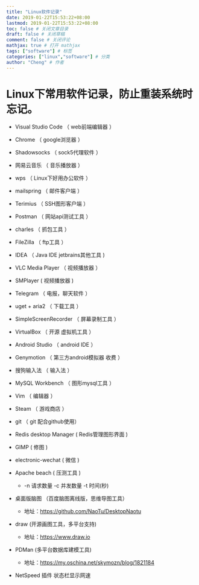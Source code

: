 ```yaml
---
title: "Linux软件记录"
date: 2019-01-22T15:53:22+08:00
lastmod: 2019-01-22T15:53:22+08:00
toc: false # 关闭文章目录
draft: false # 关闭草稿
comment: false # 关闭评论
mathjax: true # 打开 mathjax
tags: ["software"] # 标签
categories: ["linux","software"] # 分类
author: "Cheng" # 作者
---
```

# Linux下常用软件记录，防止重装系统时忘记。

- Visual Studio Code （ web前端编辑器 ）

- Chrome （ google浏览器 ）

- Shadowsocks （ sock5代理软件 ）

- 网易云音乐 （ 音乐播放器 ）

- wps （ Linux下好用办公软件 ）

- mailspring （ 邮件客户端 ）

- Terimius （ SSH图形客户端 ）

- Postman （ 网站api测试工具 ）

- charles （ 抓包工具 ）

- FileZilla （ ftp工具 ）

- IDEA （ Java IDE jetbrains其他工具 )

- VLC Media Player （ 视频播放器 ）

- SMPlayer ( 视频播放器 )

- Telegram （ 电报，聊天软件 ）

- uget + aria2 （ 下载工具 ）

- SimpleScreenRecorder （ 屏幕录制工具 ）

- VirtualBox （ 开源 虚拟机工具 ）

- Android Studio （ android IDE ）

- Genymotion （ 第三方android模拟器 收费 ）

- 搜狗输入法 （ 输入法 ）

- MySQL Workbench （ 图形mysql工具 ）

- Vim （ 编辑器 ）

- Steam （ 游戏商店 ）

- git （ git 配合github使用）

- Redis desktop Manager ( Redis管理图形界面 )

- GIMP ( 修图 )

- electronic-wechat ( 微信 )

- Apache beach ( 压测工具 )
    
    - -n 请求数量 -c 并发数量 -t 时间(秒)

- 桌面版脑图 （百度脑图离线版，思维导图工具）

    - 地址：https://github.com/NaoTu/DesktopNaotu

- draw (开源画图工具，多平台支持)
    
    - 地址：https://www.draw.io

- PDMan (多平台数据库建模工具)

    - 地址：https://my.oschina.net/skymozn/blog/1821184

- NetSpeed 插件 状态栏显示网速

